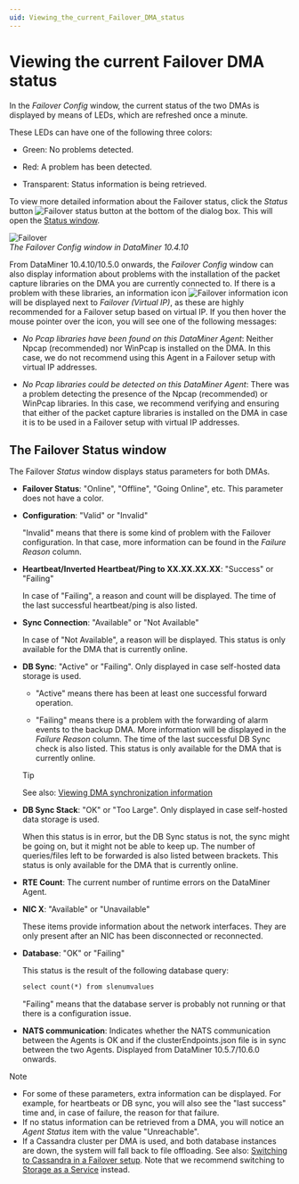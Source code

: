 ```yaml
---
uid: Viewing_the_current_Failover_DMA_status
---
```


# Viewing the current Failover DMA status

In the *Failover Config* window, the current status of the two DMAs is displayed by means of LEDs, which are refreshed once a minute.

These LEDs can have one of the following three colors:

- Green: No problems detected.

- Red: A problem has been detected.

- Transparent: Status information is being retrieved.

To view more detailed information about the Failover status, click the *Status* button ![Failover status button](~/user-guide/images/Failover_status_button.png) at the bottom of the dialog box. This will open the [Status window](#the-failover-status-window).

![Failover](~/user-guide/images/Failover10_4_10.png)<br>
*The Failover Config window in DataMiner 10.4.10*

From DataMiner 10.4.10/10.5.0 onwards<!--RN 40257 + RN 40267-->, the *Failover Config* window can also display information about problems with the installation of the packet capture libraries on the DMA you are currently connected to. If there is a problem with these libraries, an information icon ![Failover information icon](~/user-guide/images/Failover_information_icon.png) will be displayed next to *Failover (Virtual IP)*, as these are highly recommended for a Failover setup based on virtual IP. If you then hover the mouse pointer over the icon, you will see one of the following messages:

- *No Pcap libraries have been found on this DataMiner Agent*: Neither Npcap (recommended) nor WinPcap is installed on the DMA. In this case, we do not recommend using this Agent in a Failover setup with virtual IP addresses.

- *No Pcap libraries could be detected on this DataMiner Agent*: There was a problem detecting the presence of the Npcap (recommended) or WinPcap libraries. In this case, we recommend verifying and ensuring that either of the packet capture libraries is installed on the DMA in case it is to be used in a Failover setup with virtual IP addresses.

## The Failover Status window

The Failover *Status* window displays status parameters for both DMAs.

- **Failover Status**: "Online", "Offline", "Going Online", etc. This parameter does not have a color.

- **Configuration**: "Valid" or "Invalid"

  "Invalid" means that there is some kind of problem with the Failover configuration. In that case, more information can be found in the *Failure Reason* column.

- **Heartbeat/Inverted Heartbeat/Ping to XX.XX.XX.XX**: "Success" or "Failing"

  In case of "Failing", a reason and count will be displayed. The time of the last successful heartbeat/ping is also listed.

- **Sync Connection**: "Available" or "Not Available"

  In case of "Not Available", a reason will be displayed. This status is only available for the DMA that is currently online.

- **DB Sync**: "Active" or "Failing". Only displayed in case self-hosted data storage is used.

  - "Active" means there has been at least one successful forward operation.
  
  - "Failing" means there is a problem with the forwarding of alarm events to the backup DMA. More information will be displayed in the *Failure Reason* column. The time of the last successful DB Sync check is also listed. This status is only available for the DMA that is currently online.

  > [!TIP]
  > See also: [Viewing DMA synchronization information](xref:Synchronizing_the_DMA_databases#viewing-dma-synchronization-information)

- **DB Sync Stack**: "OK" or "Too Large". Only displayed in case self-hosted data storage is used.

  When this status is in error, but the DB Sync status is not, the sync might be going on, but it might not be able to keep up. The number of queries/files left to be forwarded is also listed between brackets. This status is only available for the DMA that is currently online.

- **RTE Count**: The current number of runtime errors on the DataMiner Agent.

- **NIC X**: "Available" or "Unavailable"

  These items provide information about the network interfaces. They are only present after an NIC has been disconnected or reconnected.

- **Database**: "OK" or "Failing"

  This status is the result of the following database query:

  ```txt
  select count(*) from slenumvalues
  ```

  "Failing" means that the database server is probably not running or that there is a configuration issue.

- **NATS communication**: Indicates whether the NATS communication between the Agents is OK and if the clusterEndpoints.json file is in sync between the two Agents. Displayed from DataMiner 10.5.7/10.6.0 onwards.<!-- RN 42250 -->

> [!NOTE]
>
> - For some of these parameters, extra information can be displayed. For example, for heartbeats or DB sync, you will also see the "last success" time and, in case of failure, the reason for that failure.
> - If no status information can be retrieved from a DMA, you will notice an *Agent Status* item with the value "Unreachable".
> - If a Cassandra cluster per DMA is used, and both database instances are down, the system will fall back to file offloading. See also: [Switching to Cassandra in a Failover setup](xref:Migrating_the_general_database_to_Cassandra#switching-to-cassandra-in-a-failover-setup). Note that we recommend switching to [Storage as a Service](xref:STaaS) instead.
